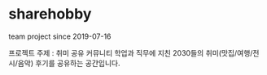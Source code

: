 # sharehobby
team project since 2019-07-16

프로젝트 주제 : 취미 공유 커뮤니티
학업과 직무에 지친 2030들의 취미(맛집/여행/전시/음악) 후기를 공유하는 공간입니다.
